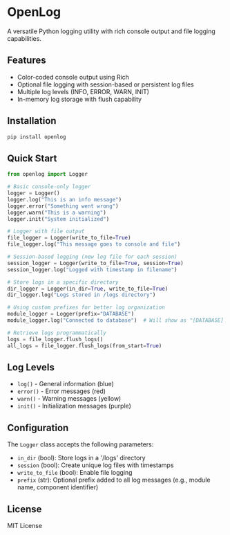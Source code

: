 # OpenLog

A versatile Python logging utility with rich console output and file logging capabilities.

## Features

- Color-coded console output using Rich
- Optional file logging with session-based or persistent log files
- Multiple log levels (INFO, ERROR, WARN, INIT)
- In-memory log storage with flush capability

## Installation

```bash
pip install openlog
```

## Quick Start

```python
from openlog import Logger

# Basic console-only logger
logger = Logger()
logger.log("This is an info message")
logger.error("Something went wrong")
logger.warn("This is a warning")
logger.init("System initialized")

# Logger with file output
file_logger = Logger(write_to_file=True)
file_logger.log("This message goes to console and file")

# Session-based logging (new log file for each session)
session_logger = Logger(write_to_file=True, session=True)
session_logger.log("Logged with timestamp in filename")

# Store logs in a specific directory
dir_logger = Logger(in_dir=True, write_to_file=True)
dir_logger.log("Logs stored in /logs directory")

# Using custom prefixes for better log organization
module_logger = Logger(prefix="DATABASE")
module_logger.log("Connected to database")  # Will show as "[DATABASE] Connected to database"

# Retrieve logs programmatically
logs = file_logger.flush_logs()
all_logs = file_logger.flush_logs(from_start=True)
```

## Log Levels
- ```log()``` - General information (blue)
- ```error()``` - Error messages (red)
- ```warn()``` - Warning messages (yellow)
- ```init()``` - Initialization messages (purple)

## Configuration
The ```Logger``` class accepts the following parameters:
- ```in_dir``` (bool): Store logs in a '/logs' directory
- ```session``` (bool): Create unique log files with timestamps
- ```write_to_file``` (bool): Enable file logging
- ```prefix``` (str): Optional prefix added to all log messages (e.g., module name, component identifier)

## License
MIT License
